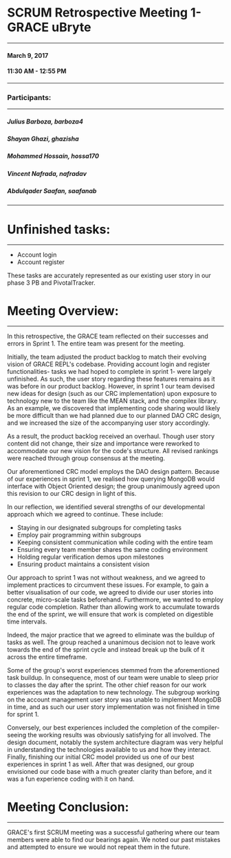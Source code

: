 # SCRUM Retrospective Meeting 1- GRACE uBryte
---
#### March 9, 2017 
#### 11:30 AM - 12:55 PM
---
### Participants:
***
##### Julius Barboza, barboza4
##### Shayan Ghazi, ghazisha
##### Mohammed Hossain, hossa170
##### Vincent Nafrada, nafradav 
##### Abdulqader Saafan, saafanab
***

# Unfinished tasks:
___
- Account login
- Account register

These tasks are accurately represented as our existing user story in our phase 3 PB and PivotalTracker.

# Meeting Overview:
___

In this retrospective, the GRACE team reflected on their successes and errors in Sprint 1. The entire team was present for the meeting.

Initially, the team adjusted the product backlog to match their evolving vision of GRACE REPL's codebase. Providing account login and register functionalities- tasks we had hoped to complete in sprint 1- were largely unfinished. As such, the user story regarding these features remains as it was before in our product backlog. However, in sprint 1 our team devised new ideas for design (such as our CRC implementation) upon exposure to technology new to the team like the MEAN stack, and the compilex library. As an example, we discovered that implementing code sharing would likely be more difficult than we had planned due to our planned DAO CRC design, and we increased the size of the accompanying user story 
accordingly.

As a result, the product backlog received an overhaul. Though user story content did not change, their size and importance were reworked to accommodate our new vision for the code's structure. All revised rankings were reached through group consensus at the meeting.

Our aforementioned CRC model employs the DAO design pattern. Because of our experiences in sprint 1, we realised how querying MongoDB would interface with Object Oriented design; the group unanimously agreed upon this revision to our CRC design in light of this.

In our reflection, we identified several strengths of our developmental approach which we agreed to continue. These include:
- Staying in our designated subgroups for completing tasks
- Employ pair programming within subgroups
- Keeping consistent communication while coding with the entire team
- Ensuring every team member shares the same coding environment
- Holding regular verification demos upon milestones
- Ensuring product maintains a consistent vision

Our approach to sprint 1 was not without weakness, and we agreed to implement practices to circumvent these issues. For example, to gain a better visualisation of our code, we agreed to divide our user stories into concrete, micro-scale tasks beforehand. Furthermore, we wanted to employ regular code completion. Rather than allowing work to accumulate towards the end of the sprint, we will ensure that work is completed on digestible time intervals.

Indeed, the major practice that we agreed to eliminate was the buildup of tasks as well. The group reached a unanimous decision not to leave work towards the end of the sprint cycle and instead break up the bulk of it across the entire timeframe. 

Some of the group's worst experiences stemmed from the aforementioned task buildup. In consequence, most of our team were unable to sleep prior to classes the day after the sprint. The other chief reason for our work experiences was the adaptation to new technology. The subgroup working on the account management user story was unable to implement MongoDB in time, and as such our user story implementation
was not finished in time for sprint 1.

Conversely, our best experiences included the completion of the compiler- seeing the working results was obviously satisfying for all involved. The design document, notably the system architecture diagram was very helpful in understanding the technologies available to us and how they interact. Finally, finishing our initial CRC model provided us one of our best experiences in sprint 1 as well. After that was designed, our group envisioned our code base with a much greater clarity than before, and it was a fun experience coding with it on hand. 

# Meeting Conclusion:
___

GRACE's first SCRUM meeting was a successful gathering where our team members were able to find our bearings again. We noted our past mistakes and attempted to ensure we would not repeat them in the future. 
